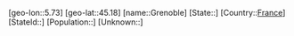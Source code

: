 ﻿---
location: [45.18,5.73]
type: City
tags:
- geo/City


SpocWebEntityId: 30570
isDeleted: false
confidential: public

---
[geo-lon::5.73]
[geo-lat::45.18]
[name::Grenoble]
[State::]
[Country::[France](geo/Continent/Europe/France.md)]
[StateId::]
[Population::]
[Unknown::]

